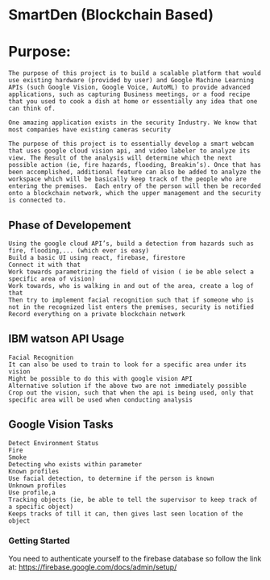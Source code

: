 # SmartDen (Blockchain Based)


# Purpose:
    The purpose of this project is to build a scalable platform that would use existing hardware (provided by user) and Google Machine Learning APIs (such Google Vision, Google Voice, AutoML) to provide advanced applications, such as capturing Business meetings, or a food recipe that you used to cook a dish at home or essentially any idea that one can think of.

    One amazing application exists in the security Industry. We know that most companies have existing cameras security 

    The purpose of this project is to essentially develop a smart webcam that uses google cloud vision api, and video labeler to analyze its view. The Result of the analysis will determine which the next possible action (ie, fire hazards, flooding, Breakin’s). Once that has been accomplished, additional feature can also be added to analyze the workspace which will be basically keep track of the people who are entering the premises.  Each entry of the person will then be recorded onto a blockchain network, which the upper management and the security is connected to.

## Phase of Developement
    Using the google cloud API’s, build a detection from hazards such as fire, flooding,... (which ever is easy)
    Build a basic UI using react, firebase, firestore
    Connect it with that
    Work towards parametrizing the field of vision ( ie be able select a specific area of vision)
    Work towards, who is walking in and out of the area, create a log of that
    Then try to implement facial recognition such that if someone who is not in the recognized list enters the premises, security is notified
    Record everything on a private blockchain network

## IBM watson API Usage
    Facial Recognition
    It can also be used to train to look for a specific area under its vision
    Might be possible to do this with google vision API
    Alternative solution if the above two are not immediately possible
    Crop out the vision, such that when the api is being used, only that specific area will be used when conducting analysis

## Google Vision Tasks
    Detect Environment Status
    Fire
    Smoke
    Detecting who exists within parameter
    Known profiles
    Use facial detection, to determine if the person is known
    Unknown profiles
    Use profile,a
    Tracking objects (ie, be able to tell the supervisor to keep track of a specific object)
    Keeps tracks of till it can, then gives last seen location of the object


### Getting Started


You need to authenticate yourself to the firebase database so follow the link at: https://firebase.google.com/docs/admin/setup/
